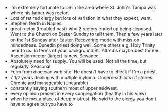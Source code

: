 - I'm extremely fortunate to be in the area where St. John's Tampa was where his father was rector.
- Lots of retired clergy but lots of variation in what they expect, want.
- Stephen Gerth in Naples
- great rector (troubled past) who 2 rectors ended up being deposed. Went to the Church on Easter Sunday to tell them. Then a few years later on the 1st Sunday after Easter. Recovering mode with mission mindedness. Dunedin priest doing well. Some others e.g. Holy Trinity near to us. In terms of your background St. Alfred's maybe best for me. Ascension rector (larger) is new. Sewanee.
- Absolutely need for supply. You will be used. Not all the time, but regularly. Seasonal.
- Form from diocesan web site. He doesn't have to check if I'm a priest.
- 7 1/2 years dealing with multiple myloma. Underneath lots of stories. Chronic and manageable (uncurable)
- constantly saying southern most of upper midwest.
- every opinion present in every congregation (healthy in his view)
- when he met a place of deep mistrust. He said to the clergy you don't have to agree but you have to